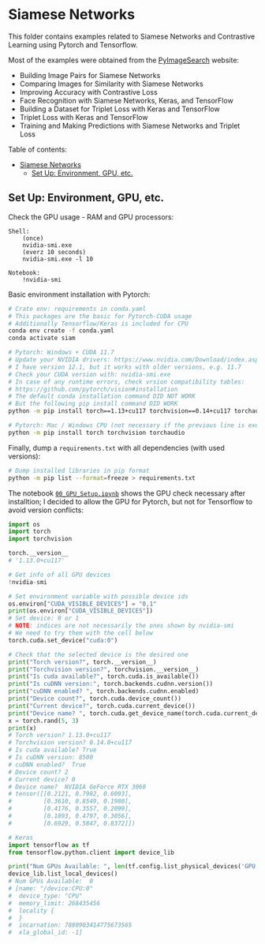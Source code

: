 # Siamese Networks

This folder contains examples related to Siamese Networks and Contrastive Learning using Pytorch and Tensorflow.

Most of the examples were obtained from the [PyImageSearch](https://pyimagesearch.com/) website:

- Building Image Pairs for Siamese Networks 
- Comparing Images for Similarity with Siamese Networks
- Improving Accuracy with Contrastive Loss
- Face Recognition with Siamese Networks, Keras, and TensorFlow
- Building a Dataset for Triplet Loss with Keras and TensorFlow
- Triplet Loss with Keras and TensorFlow
- Training and Making Predictions with Siamese Networks and Triplet Loss

Table of contents:

- [Siamese Networks](#siamese-networks)
  - [Set Up: Environment, GPU, etc.](#set-up-environment-gpu-etc)


## Set Up: Environment, GPU, etc.

Check the GPU usage - RAM and GPU processors:
	
	Shell:
		(once)
		nvidia-smi.exe
		(everz 10 seconds)
		nvidia-smi.exe -l 10

	Notebook:
		!nvidia-smi

Basic environment installation with Pytorch:

```bash
# Crate env: requirements in conda.yaml
# This packages are the basic for Pytorch-CUDA usage
# Additionally Tensorflow/Keras is included for CPU
conda env create -f conda.yaml
conda activate siam

# Pytorch: Windows + CUDA 11.7
# Update your NVIDIA drivers: https://www.nvidia.com/Download/index.aspx
# I have version 12.1, but it works with older versions, e.g. 11.7
# Check your CUDA version with: nvidia-smi.exe
# In case of any runtime errors, check vrsion compatibility tables:
# https://github.com/pytorch/vision#installation
# The default conda installation command DID NOT WORK
# But the following pip install command DID WORK
python -m pip install torch==1.13+cu117 torchvision==0.14+cu117 torchaudio torchtext==0.14 --index-url https://download.pytorch.org/whl/cu117

# Pytorch: Mac / Windows CPU (not necessary if the previous line is executed)
python -m pip install torch torchvision torchaudio
```

Finally, dump a `requirements.txt` with all dependencies (with used versions):

```bash
# Dump installed libraries in pip format
python -m pip list --format=freeze > requirements.txt
```

The notebook [`00_GPU_Setup.ipynb`](00_GPU_Setup.ipynb) shows the GPU check necessary after installtion; I decided to allow the GPU for Pytorch, but not for Tensorflow to avoid version conflicts:

```python
import os
import torch
import torchvision

torch.__version__
# '1.13.0+cu117'

# Get info of all GPU devices
!nvidia-smi

# Set environment variable with possible device ids
os.environ["CUDA_VISIBLE_DEVICES"] = "0,1"
print(os.environ["CUDA_VISIBLE_DEVICES"])
# Set device: 0 or 1
# NOTE: indices are not necessarily the ones shown by nvidia-smi
# We need to try them with the cell below
torch.cuda.set_device("cuda:0")

# Check that the selected device is the desired one
print("Torch version?", torch.__version__)
print("Torchvision version?", torchvision.__version__)
print("Is cuda available?", torch.cuda.is_available())
print("Is cuDNN version:", torch.backends.cudnn.version())
print("cuDNN enabled? ", torch.backends.cudnn.enabled)
print("Device count?", torch.cuda.device_count())
print("Current device?", torch.cuda.current_device())
print("Device name? ", torch.cuda.get_device_name(torch.cuda.current_device()))
x = torch.rand(5, 3)
print(x)
# Torch version? 1.13.0+cu117
# Torchvision version? 0.14.0+cu117
# Is cuda available? True
# Is cuDNN version: 8500
# cuDNN enabled?  True
# Device count? 2
# Current device? 0
# Device name?  NVIDIA GeForce RTX 3060
# tensor([[0.2121, 0.7982, 0.6093],
#         [0.3610, 0.8549, 0.1980],
#         [0.4176, 0.3557, 0.2099],
#         [0.1893, 0.4797, 0.3056],
#         [0.6929, 0.5847, 0.8372]])

# Keras
import tensorflow as tf
from tensorflow.python.client import device_lib

print("Num GPUs Available: ", len(tf.config.list_physical_devices('GPU')))
device_lib.list_local_devices()
# Num GPUs Available:  0
# [name: "/device:CPU:0"
#  device_type: "CPU"
#  memory_limit: 268435456
#  locality {
#  }
#  incarnation: 7880903414775673565
#  xla_global_id: -1]
```

